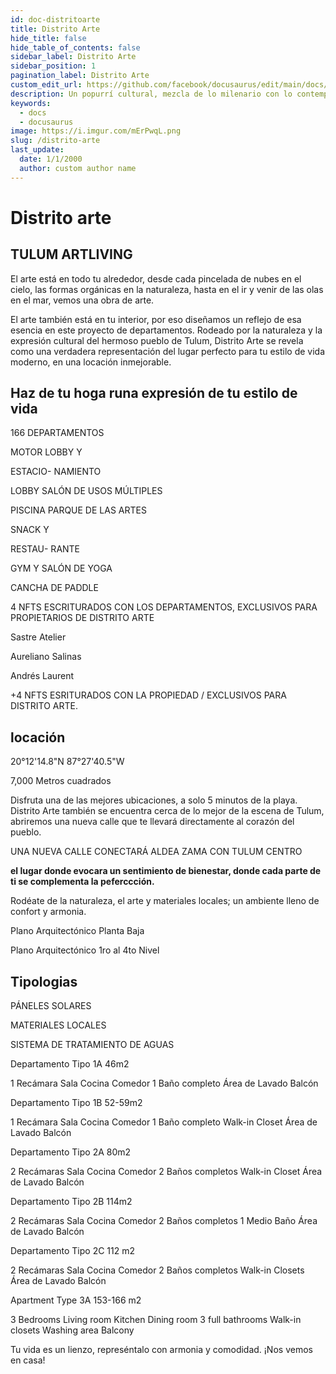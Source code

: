 ```yaml
---
id: doc-distritoarte
title: Distrito Arte
hide_title: false
hide_table_of_contents: false
sidebar_label: Distrito Arte
sidebar_position: 1
pagination_label: Distrito Arte
custom_edit_url: https://github.com/facebook/docusaurus/edit/main/docs/api-doc-markdown.md
description: Un popurrí cultural, mezcla de lo milenario con lo contemporáneo y lo “chic”, en un ambiente único para el turismo, la gastronomía, el arte, la música, el deporte, la aventura, el romance y la fiesta.
keywords:
  - docs
  - docusaurus
image: https://i.imgur.com/mErPwqL.png
slug: /distrito-arte
last_update:
  date: 1/1/2000
  author: custom author name
---
```


# Distrito arte

## TULUM ARTLIVING


El arte está en todo tu alrededor, desde cada
pincelada de nubes en el cielo, las formas
orgánicas en la naturaleza, hasta en el ir y venir
de las olas en el mar, vemos una obra de arte.

El arte también está en tu interior, por eso
diseñamos un reflejo de esa esencia en este
proyecto de departamentos. Rodeado por la
naturaleza y la expresión cultural del hermoso
pueblo de Tulum, Distrito Arte se revela como
una verdadera representación del lugar
perfecto para tu estilo de vida moderno, en
una locación inmejorable.


## Haz de tu hoga runa expresión de tu estilo de vida

166 DEPARTAMENTOS

MOTOR
LOBBY Y

ESTACIO-
NAMIENTO

LOBBY SALÓN
DE USOS
MÚLTIPLES

PISCINA PARQUE
DE LAS
ARTES

SNACK Y

RESTAU-
RANTE

GYM Y
SALÓN
DE YOGA

CANCHA
DE PADDLE

4 NFTS
ESCRITURADOS CON
LOS DEPARTAMENTOS,
EXCLUSIVOS PARA
PROPIETARIOS DE
DISTRITO ARTE



Sastre
Atelier

Aureliano
Salinas

Andrés
Laurent

+4 NFTS
ESRITURADOS CON LA
PROPIEDAD / EXCLUSIVOS
PARA DISTRITO ARTE.

## locación 

20°12'14.8"N 87°27'40.5"W

7,000 Metros cuadrados

Disfruta una de las mejores
ubicaciones, a solo 5 minutos de
la playa. Distrito Arte también se
encuentra cerca de lo mejor
de la escena de Tulum, abriremos
una nueva calle que te llevará
directamente al corazón del
pueblo.

UNA NUEVA CALLE
CONECTARÁ ALDEA ZAMA
CON TULUM CENTRO


**el lugar donde evocara un sentimiento de bienestar, donde cada parte de ti se complementa la peferccción.**

Rodéate de la naturaleza, el
arte y materiales locales; un
ambiente lleno de confort y
armonia.

Plano Arquitectónico
Planta Baja

Plano Arquitectónico
1ro al 4to Nivel

## Tipologias

PÁNELES
SOLARES

MATERIALES
LOCALES

SISTEMA DE
TRATAMIENTO
DE AGUAS


Departamento
Tipo 1A
46m2

1 Recámara
Sala
Cocina
Comedor
1 Baño completo
Área de Lavado
Balcón

Departamento
Tipo 1B
52-59m2

1 Recámara
Sala
Cocina
Comedor
1 Baño completo
Walk-in Closet
Área de Lavado
Balcón

Departamento
Tipo 2A
80m2

2 Recámaras
Sala
Cocina
Comedor
2 Baños completos
Walk-in Closet
Área de Lavado
Balcón

Departamento
Tipo 2B
114m2

2 Recámaras
Sala
Cocina
Comedor
2 Baños completos
1 Medio Baño
Área de Lavado
Balcón

Departamento
Tipo 2C
112 m2

2 Recámaras
Sala
Cocina
Comedor
2 Baños completos
Walk-in Closets
Área de Lavado
Balcón

Apartment
Type 3A
153-166 m2

3 Bedrooms
Living room
Kitchen
Dining room
3 full bathrooms
Walk-in closets
Washing area
Balcony

Tu vida es un lienzo,
represéntalo con
armonia y
comodidad.
¡Nos vemos
en casa!

